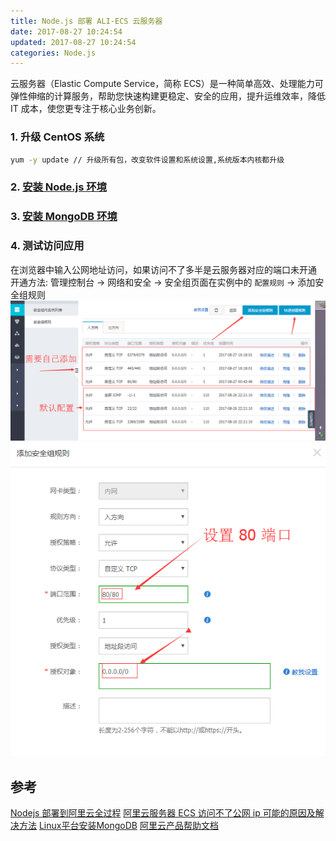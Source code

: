 ```yaml
---
title: Node.js 部署 ALI-ECS 云服务器
date: 2017-08-27 10:24:54
updated: 2017-08-27 10:24:54
categories: Node.js
---
```


云服务器（Elastic Compute Service，简称 ECS）是一种简单高效、处理能力可弹性伸缩的计算服务，帮助您快速构建更稳定、安全的应用，提升运维效率，降低 IT 成本，使您更专注于核心业务创新。

### 1. 升级 CentOS 系统
```bash
yum -y update // 升级所有包，改变软件设置和系统设置,系统版本内核都升级
```

### 2. [安装 Node.js 环境](http://blog.luckykuku.com/2017/05/21/Linux-%E9%83%A8%E7%BD%B2-Nodejs/)

### 3. [安装 MongoDB 环境](http://blog.luckykuku.com/2017/08/24/mongodb-start/)

### 4. 测试访问应用
在浏览器中输入公网地址访问，如果访问不了多半是云服务器对应的端口未开通
开通方法: 管理控制台 -> 网络和安全 -> 安全组页面在实例中的 `配置规则` -> 添加安全组规则
![ali-ecs-001](https://raw.githubusercontent.com/Jesse-Chiu/images/master/ali-ecs-001.png)
![ali-ecs-002](https://raw.githubusercontent.com/Jesse-Chiu/images/master/ali-ecs-002.png)


## 参考
[Nodejs 部署到阿里云全过程](http://www.jianshu.com/p/0496ef49b2a5)
[ 阿里云服务器 ECS 访问不了公网 ip 可能的原因及解决方法](http://blog.csdn.net/inite/article/details/73658214)
[Linux平台安装MongoDB](http://www.runoob.com/mongodb/mongodb-linux-install.html)
[阿里云产品帮助文档](https://help.aliyun.com/product/25365.html?spm=5176.750001.2.1.gBqnFz)


